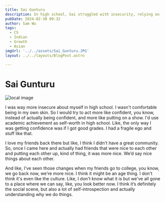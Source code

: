 ```yaml
---
title: Sai Gunturu
description: In high school, Sai struggled with insecurity, relying on academic achievements for self-worth.
pubDate: 2024-02-30 09:32
author: Sam Wu
tags:
  - CS
  - Indian
  - Growth
  - Asian
imgUrl: '../../assets/Sai_Gunturu.JPG'
layout: ../../layouts/BlogPost.astro

---
```

# Sai Gunturu

![local image](../../assets/Sai_Gunturu.JPG)

I was way more insecure about myself in high school. I wasn't comfortable being in my own skin. So I would try to act more like confident, you know, instead of actually being confident, and more like putting on a show. I'd use academic achievement as self-worth in high school. Like, the only way I was getting confidence was if I got good grades. I had a fragile ego and stuff like that. 

I love my friends back there but like, I think I didn't have a great community. So, once I came here and actually had friends that were nice to each other and putting each other up, kind of thing, it was more nice. We’d say nice things about each other.

And like, I've seen those changes when my friends go to college, you know, we go back now, we're more nice. I think it might be an age thing. I don't think it's even like the culture. Like, I don't know what it is but we've all gone to a place where we can say, like, you look better now. I think it’s definitely the social scene, but also a lot of self-introspection and actually understanding why we do things.

